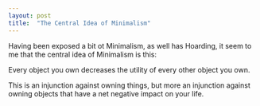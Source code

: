 ```yaml
---
layout: post
title:  "The Central Idea of Minimalism"
---
```

Having been exposed a bit ot Minimalism, as well has Hoarding, it seem to me that the central idea of Minimalism is this:

Every object you own decreases the utility of every other object you own.

This is an injunction against owning things, but more an injunction against owning objects that have a net negative impact on your life.